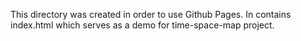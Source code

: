 This directory was created in order to use Github Pages.
In contains index.html which serves as a demo for time-space-map project.